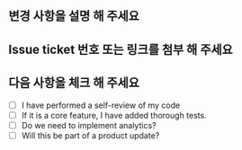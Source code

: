 ## 변경 사항을 설명 해 주세요
## Issue ticket 번호 또는 링크를 첨부 해 주세요
## 다음 사항을 체크 해 주세요
- [ ] I have performed a self-review of my code
- [ ] If it is a core feature, I have added thorough tests.
- [ ] Do we need to implement analytics?
- [ ] Will this be part of a product update?
